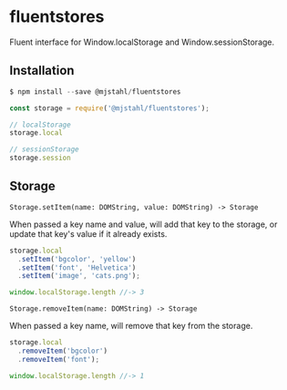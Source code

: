 # fluentstores
Fluent interface for Window.localStorage and Window.sessionStorage.

## Installation

```js
$ npm install --save @mjstahl/fluentstores
```

```js
const storage = require('@mjstahl/fluentstores');

// localStorage
storage.local

// sessionStorage
storage.session
```

## Storage

`Storage.setItem(name: DOMString, value: DOMString) -> Storage`

When passed a key name and value, will add that key to the storage, or update that key's value if it already exists.

```js
storage.local
  .setItem('bgcolor', 'yellow')
  .setItem('font', 'Helvetica')
  .setItem('image', 'cats.png');

window.localStorage.length //-> 3
```

`Storage.removeItem(name: DOMString) -> Storage`

When passed a key name, will remove that key from the storage.

```js
storage.local
  .removeItem('bgcolor')
  .removeItem('font');

window.localStorage.length //-> 1
```

